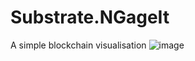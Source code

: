 # Substrate.NGageIt
A simple blockchain visualisation
![image](https://github.com/SubstrateGaming/Substrate.NGageIt/assets/17710198/e25f540f-9eb2-4ec8-b16a-16bd78e54f0c)
